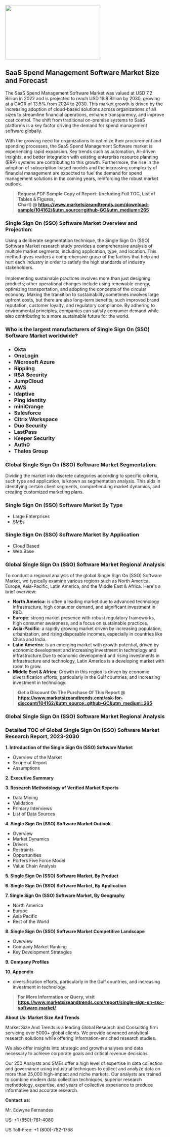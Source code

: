 <p><img class="alignnone size-medium wp-image-20088" src="https://ffe5etoiles.com/wp-content/uploads/2024/12/MST1-300x171.png" alt="" width="300" height="171" /></p><h2>SaaS Spend Management Software Market Size and Forecast</h2><p>The SaaS Spend Management Software Market was valued at USD 7.2 Billion in 2022 and is projected to reach USD 19.8 Billion by 2030, growing at a CAGR of 13.5% from 2024 to 2030. This market growth is driven by the increasing adoption of cloud-based solutions across organizations of all sizes to streamline financial operations, enhance transparency, and improve cost control. The shift from traditional on-premise systems to SaaS platforms is a key factor driving the demand for spend management software globally.</p><p>With the growing need for organizations to optimize their procurement and spending processes, the SaaS Spend Management Software market is experiencing rapid expansion. Key trends such as automation, AI-driven insights, and better integration with existing enterprise resource planning (ERP) systems are contributing to this growth. Furthermore, the rise in the adoption of subscription-based models and the increasing complexity of financial management are expected to fuel the demand for spend management solutions in the coming years, reinforcing the robust market outlook.</p></p><blockquote id="" class=""><strong>Request PDF Sample Copy of Report: (Including Full TOC, List of Tables &amp; Figures, Chart)&nbsp;@&nbsp;<strong><a href="https://www.marketsizeandtrends.com/download-sample/104162/&utm_source=github-GC&utm_medium=265" target="_blank">https://www.marketsizeandtrends.com/download-sample/104162/&utm_source=github-GC&utm_medium=265</a></strong></strong></blockquote><h3 id="" class="">Single Sign On (SSO) Software Market&nbsp;Overview and Projection:</h3><p id="" class="">Using a deliberate segmentation technique, the Single Sign On (SSO) Software Market research study provides a comprehensive analysis of multiple market segments, including application, type, and location. This method gives readers a comprehensive grasp of the factors that help and hurt each industry in order to satisfy the high standards of industry stakeholders. <br /> <br />Implementing sustainable practices involves more than just designing products; other operational changes include using renewable energy, optimizing transportation, and adopting the concepts of the circular economy. Making the transition to sustainability sometimes involves large upfront costs, but there are also long-term benefits, such improved brand reputation, customer loyalty, and regulatory compliance. By adhering to environmental principles, companies can satisfy consumer demand while also contributing to a more sustainable future for the world.</p><h3 id="" class="">Who is the largest manufacturers of&nbsp;Single Sign On (SSO) Software Market worldwide?</h3><h3 class=""><p><ul><li>Okta </li><li> OneLogin </li><li> Microsoft Azure </li><li> Rippling </li><li> RSA Security </li><li> JumpCloud </li><li> AWS </li><li> Idaptive </li><li> Ping Identity </li><li> miniOrange </li><li> Salesforce </li><li> Citrix Workspace </li><li> Duo Security </li><li> LastPass </li><li> Keeper Security </li><li> Auth0 </li><li> Thales Group</li></ul></p></h3><h3 id="" class="">Global&nbsp;Single Sign On (SSO) Software Market Segmentation:</h3><p id="" class="">Dividing the market into discrete categories according to specific criteria, such type and application, is known as segmentation analysis. This aids in identifying certain client segments, comprehending market dynamics, and creating customized marketing plans.</p><h3 id="" class="">Single Sign On (SSO) Software Market&nbsp;By Type</h3><p><p><ul><li>Large Enterprises </li><li> SMEs</p></li></ul></p></p><h3 id="" class="">Single Sign On (SSO) Software Market&nbsp;By Application</h3><p class=""><p><ul><li>Cloud Based </li><li> Web Base</li></ul></p></p><h3 id="" class="">Global Single Sign On (SSO) Software Market Regional Analysis</h3><p id="" class="">To conduct a regional analysis of the global Single Sign On (SSO) Software Market, we typically examine various regions such as North America, Europe, Asia-Pacific, Latin America, and the Middle East &amp; Africa. Here's a brief overview:</p><ul><li><strong>North America</strong>: is often a leading market due to advanced technology infrastructure, high consumer demand, and significant investment in R&amp;D.</li><li><strong>Europe</strong>: strong market presence with robust regulatory frameworks, high consumer awareness, and a focus on sustainable practices.</li><li><strong>Asia-Pacific</strong>: a rapidly growing market driven by increasing population, urbanization, and rising disposable incomes, especially in countries like China and India.</li><li><strong>Latin America</strong>: is an emerging market with growth potential, driven by economic development and increasing investment in technology and infrastructure.Due to economic development and rising investments in infrastructure and technology, Latin America is a developing market with room to grow.</li><li><strong>Middle East &amp; Africa</strong>: Growth in this region is driven by economic diversification efforts, particularly in the Gulf countries, and increasing investment in technology.</li></ul><blockquote id="" class=""><strong>Get a Discount On The Purchase Of This Report @ <strong><a href="https://www.marketsizeandtrends.com/ask-for-discount/104162/&utm_source=github-GC&utm_medium=265" target="_blank">https://www.marketsizeandtrends.com/ask-for-discount/104162/&utm_source=github-GC&utm_medium=265</a></strong></strong></blockquote><h3 id="" class="">Global Single Sign On (SSO) Software Market Regional Analysis</h3><h3 id="" class="">Detailed TOC of Global Single Sign On (SSO) Software Market Research Report, 2023-2030</h3><p id="" class=""><strong>1. Introduction of the Single Sign On (SSO) Software Market</strong></p><ul><li>Overview of the Market</li><li>Scope of Report</li><li>Assumptions</li></ul><p id="" class=""><strong>2. Executive Summary</strong></p><p id="" class=""><strong>3. Research Methodology of Verified Market Reports</strong></p><ul><li>Data Mining</li><li>Validation</li><li>Primary Interviews</li><li>List of Data Sources</li></ul><p id="" class=""><strong>4. Single Sign On (SSO) Software Market Outlook</strong></p><ul><li>Overview</li><li>Market Dynamics</li><li>Drivers</li><li>Restraints</li><li>Opportunities</li><li>Porters Five Force Model</li><li>Value Chain Analysis</li></ul><p id="" class=""><strong>5. Single Sign On (SSO) Software Market, By Product</strong></p><p id="" class=""><strong>6. Single Sign On (SSO) Software Market, By Application</strong></p><p id="" class=""><strong>7. Single Sign On (SSO) Software Market, By Geography</strong></p><ul><li>North America</li><li>Europe</li><li>Asia Pacific</li><li>Rest of the World</li></ul><p id="" class=""><strong>8. Single Sign On (SSO) Software Market Competitive Landscape</strong></p><ul><li>Overview</li><li>Company Market Ranking</li><li>Key Development Strategies</li></ul><p id="" class=""><strong>9. Company Profiles</strong></p><p id="" class=""><strong>10. Appendix</strong></p><ul><li>diversification efforts, particularly in the Gulf countries, and increasing investment in technology.</li></ul><blockquote id="" class=""><strong>For More Information or Query, visit <strong><strong><a href="https://www.marketsizeandtrends.com/report/single-sign-on-sso-software-market/" target="_blank">https://www.marketsizeandtrends.com/report/single-sign-on-sso-software-market/</a></strong></strong></strong></blockquote><p id="" class=""><strong>About Us: Market Size And Trends</strong></p><p id="" class="">Market Size And Trends is a leading Global Research and Consulting firm servicing over 5000+ global clients. We provide advanced analytical research solutions while offering information-enriched research studies.</p><p id="" class="">We also offer insights into strategic and growth analyses and data necessary to achieve corporate goals and critical revenue decisions.</p><p id="" class="">Our 250 Analysts and SMEs offer a high level of expertise in data collection and governance using industrial techniques to collect and analyze data on more than 25,000 high-impact and niche markets. Our analysts are trained to combine modern data collection techniques, superior research methodology, expertise, and years of collective experience to produce informative and accurate research.</p><p id="" class=""><strong>Contact us:</strong></p><p id="" class="">Mr. Edwyne Fernandes</p><p id="" class="">US: +1 (650)-781-4080</p><p id="" class="">US Toll-Free: +1 (800)-782-1768</p>
